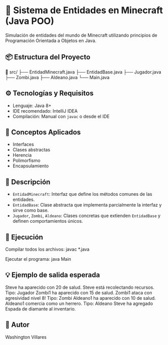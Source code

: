 # 🧱 Sistema de Entidades en Minecraft (Java POO)
Simulación de entidades del mundo de Minecraft utilizando principios de Programación Orientada a Objetos en Java.

## 📦 Estructura del Proyecto

📁 src/
├── EntidadMinecraft.java
├── EntidadBase.java
├── Jugador.java
├── Zombi.java
├── Aldeano.java
└── Main.java

## ⚙️ Tecnologías y Requisitos
- Lenguaje: Java 8+
- IDE recomendado: IntelliJ IDEA
- Compilación: Manual con `javac` o desde el IDE

## 🧠 Conceptos Aplicados
- Interfaces
- Clases abstractas
- Herencia
- Polimorfismo
- Encapsulamiento

## 📄 Descripción
- `EntidadMinecraft`: Interfaz que define los métodos comunes de las entidades.
- `EntidadBase`: Clase abstracta que implementa parcialmente la interfaz y sirve como base.
- `Jugador`, `Zombi`, `Aldeano`: Clases concretas que extienden `EntidadBase` y definen comportamientos únicos.

## 🚀 Ejecución
Compilar todos los archivos:
javac *.java

Ejecutar el programa:
java Main

## 💡 Ejemplo de salida esperada
Steve ha aparecido con 20 de salud.
Steve está recolectando recursos.
Tipo: Jugador
Zombi1 ha aparecido con 15 de salud.
Zombi1 ataca con agresividad nivel 8!
Tipo: Zombi
Aldeano1 ha aparecido con 10 de salud.
Aldeano1 comercia como un herrero.
Tipo: Aldeano
Steve ha agregado Espada de diamante al inventario.

## 👤 Autor
Washington Villares
